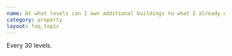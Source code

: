 ```yaml
---
name: At what levels can I own additional buildings to what I already own?
category: property
layout: faq_topic
---
```

Every 30 levels.